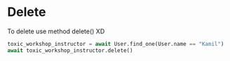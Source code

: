 
# Delete

To delete use method delete() XD

```python
toxic_workshop_instructor = await User.find_one(User.name == "Kamil")
await toxic_workshop_instructor.delete()
```
